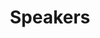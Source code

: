 ---
eleventyExcludeFromCollections: true
layout: home
title: 'Speakers'
description: |
  La Tarugoconf es una conferencia sobre diseño, construcción y comercialización de productos y servicios digitales que nace alrededor de la heterogénea Comunidad de suscriptores y suscriptoras de La Bonilista

menu:
- text: Las charlas
  href: '#las-charlas'
- text: Beneficios
  href: '#beneficios'
- text: Recursos
  href: '#recursos'

back:
  text: ← Home
  href: './'

header:
  title: 'Ser speaker en la Tarugoconf'
  intro: |
    Ser ponente de la Tarugoconf es una experiencia diferente. Empezando porque **la única forma de convertirte en uno/a de ellos es mediante invitación** y terminando porque no eligirás el tema sobre el que vas a hablar, solo cómo vas a desarrollarlo.

    Una de las cosas más peculiares de la conferencia es que tiene «línea editorial». Primero **seleccionamos los temas que nos parecen más interesantes y, después, a las personas que creemos más apropiadas para hacerlo.** Por ejemplo, a ti. No hay *call for papers* ni charlas patrocinadas, todos los contenidos son planificados y cuidados con detalle.

highlights:
- title: Quién
  description: Recibirás una invitación personal para participar en la Tarugoconf.
- title: Por qué
  description: Si aceptas, nos reuniremos para explicarte el objetivo de tu charla y consensuar la visión de la misma.
- title: Qué
  description: Propondrás las lineas maestras de tu presentación y, tras la propuesta, se confirmará tu ponencia.
- title: Cómo
  description: Si lo deseas, te ayudaremos con el *storytelling* y el diseño de la presentación para que esta sea PERFECTA.

image:
  src: img/speaker
  alt: Foto de una conferencia en el Tarugo4
  width: 4810
  height: 3207

intro:
  title: Las charlas
  aside: |
    <strong>1</strong> solo track<br>
    <strong>30</strong> minutos de charla<br>
    +<strong>15</strong> de Q&A<br>
    <strong>Sketchnoting</strong> en directo<br>
    <strong>Control</strong> de difusión audiovisual

  text: |
    «Ningún discurso es demasiado corto». En la Tarugo creemos en las enseñanzas de los legendarios Kenneth Roman y Joel Raphaelson, por eso nuestras charlas «solo» duran 30 minutos. Eso sí, tenemos un turno de preguntas de 15 minutos que SIEMPRE se nos queda corto. ¡La interactuación con el público suele ser tan interesante como la charla en sí!

    No tendrás que competir con otro ponente. Hay un sólo track, así que **toda la atención del evento estará puesta en tu charla.**

    Más allá del tema, **tendrás libertad total para desarrollar tu charla.** Sólo te pediremos que sigas nuestro sencillo [código de conducta](codigo-de-conducta.html). Grabaremos tu charla, pero sólo la publicaremos si nos das tu consentimiento después de revisar el vídeo.

    Durante todo el proceso de creación de tu presentación, contarás con nuestro feedback y nuestra ayuda para **conseguir un resultado memorable.**

benefits:
  title: Qué aportamos a nuestros speakers
  intro: |
    El esfuerzo invertido en preparar una charla es igual que el esfuerzo invertido en preparar un evento —nunca es rentable desde el punto de vista económico— así que lo menos que podemos hacer es compensar a nuestros ponentes en su justa medida. Ellos son las verdaderas estrellas de la Tarugoconf.
  benefits:
  - title: Viaje
    icon: plane.svg
    description: Por supuesto, nos hacemos cargo de tu viaje para que puedas disfrutar del evento completo, no sólo el día de tu charla.
  - title: Alojamiento
    icon: bed.svg
    description: También cubrimos tu alojamiento. Y si quieres venir con la familia, reservaremos una habitación en la que quepáis todos.
  - title: Diseño
    icon: artboard.svg
    description: Si lo deseas, nuestro diseñador revisará tu presentación y la «vestirá» con un aspecto profesional para que brille.
  - title: Storytelling
    icon: unicorn.svg
    description: Si quieres, te ayudaremos a descubrir la historia detrás de los datos y los hechos, para cautivar a la audiencia.
  - title: Acceso VIP
    icon: vip.svg
    description: Tu entrada te dará acceso a todas las actividades de la Tarugoconf, desde los talleres hasta la jornada familiar.
  - title: Regalo
    icon: gift.svg
    description: Somos gallegos, así que, cuenta con un regalo de cortesía y, probablemente, relacionado con la gastronomía...
  - title: Entradas
    icon: tickets.svg
    description: Todos los ponentes de la Tarugoconf tienen garantizada una entrada para la siguiente edición. Sin coste.
  - title: Sketchnoting
    icon: blueprint.svg
    description: Tu charla será «dibujada» por nuestro sketchnoter y podrás disponer del dibujo y difundirlo como consideres.
  - title: Vídeo
    icon: video.svg
    description: Tu charla será grabada por 4 cámaras que recogerán todos los detalles y publicada en Vimeo. Si nos das tu consentimiento, claro :)
  - title: Transporte
    icon: taxi.svg
    description: Nos haremos cargo no sólo de tu viaje hasta Madrid sino de tus desplazamientos dentro de la ciudad. Faltaría más.
  - title: Networking
    icon: networking.svg
    description: Acceso a la exclusiva cena de mecenas y ponentes donde conocerás y te conocerán en un ambiente familiar.
  - title: Cariño
    icon: music.svg
    description: Para nosotros no serás un ponente sino nuestro invitado. Nos dejaremos la piel para que te sientas como en casa.

speakers:
  title: Algunos speakers de pasadas ediciones
  quotes:
  - quote: |
      Después de ser ponente en la Tarugoconf, las ventas de mi empresa se dispararon un 400% y levantamos una ronda de inversión de 20 millones. ¿Casualidad? NO LO CREO
    name: Eloi Gómez
    position: CEO - Jeff
    image: img/speakers/eloi-gomez.jpg
  - quote: |
      La Tarugoconf es la conferencia donde más he disfrutado el turno de preguntas. 
    name: Jimena Catalina
    position: Creadora de Slides Carnival
    image: img/speakers/jimena-catalina.jpg
  - quote: |
      Después de 4 años, aun me sigue recordando la charla que di en la primera Tarugoconf incluso gente que no estuvo allí.
    name: Javi Santana
    position: Jugador de eSports
    image: img/speakers/javi-santana.jpeg

  speakers:
  - name: Justyna Adamczyk
    position: Head of People en Sketch
    image: img/speakers/justyna-adamczyk.jpeg
    social:
      - icon: twitter.svg
        title: '@justyna_adam'
        href: https://twitter.com/Justyna_Adam
  - name: Diego Mariño
    position: Desarrollador de Videojuegos
    image: img/speakers/diego-marino.jpeg
    social:
      - icon: twitter.svg
        title: '@diegomarino'
        href: https://twitter.com/diegomarino
  - name: Andrea Barber
    position: Cofundadora de Rated Power
    image: img/speakers/andrea-barber.jpg
    social:
      - icon: twitter.svg
        title: '@andreabarberl'
        href: https://twitter.com/andreabarberl
  - name: Álvaro Videla
    position: Azure Advocate / RabbitMQ Dev
    image: img/speakers/alvaro-videla.jpg
    social:
      - icon: twitter.svg
        title: '@old_sound'
        href: https://twitter.com/old_sound
  - name: Daniel Lopez
    position: Fundador de Bitnami
    image: img/speakers/daniel-lopez.jpg
    social:
      - icon: twitter.svg
        title: '@vomkriege'
        href: https://twitter.com/vomkriege
  - name: Esther Alonso
    position: Directora de Marketing en eldiario.es
    image: img/speakers/esther-alonso.jpeg
    social:
      - icon: twitter.svg
        title: '@estheralone'
        href: https://twitter.com/estheralone
  - name: Andrés Torrubia
    position: CEO de Fixr
    image: img/speakers/andres-torrubia.jpg
    social:
      - icon: twitter.svg
        title: '@antor'
        href: https://twitter.com/antor
  - name: Marta Beltrán
    position: Profesora en la URJC
    image: img/speakers/marta-beltran.jpeg
    social:
      - icon: twitter.svg
        title: '@experiencia_T'
        href: https://twitter.com/experiencia_T


resources:
  title: Recursos para speakers
  links:
  - text: El postmortem, con todas las cifras de la edición anterior
    href: https://bonillaware.com/postmortem-tarugo4
  - text: Vídeo-resumen de la última edición (2019)
    href: https://vimeo.com/384584744
  - text: Vídeo-resumen de la tarugo3 (2018)
    href: https://vimeo.com/304015791
  - text: Álbumes en Flickr con las fotos de todas las ediciones
    href: https://www.flickr.com/photos/tarugoconf/albums
---
